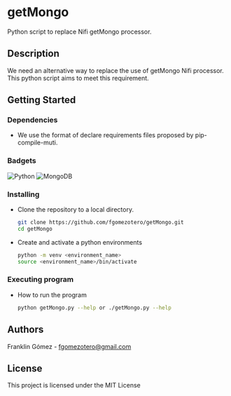 # getMongo

Python script to replace Nifi getMongo processor.

## Description

We need an alternative way to replace the use of getMongo Nifi processor. This python script aims to meet this requirement.

## Getting Started

### Dependencies

* We use the format of declare requirements files proposed by pip-compile-muti.

### Badgets

![Python](https://img.shields.io/badge/Python-%233776AB?logo=python&logoColor=black)
![MongoDB](https://img.shields.io/badge/MongoDB-47A248?logo=MongoDB&logoColor=black)

### Installing

* Clone the repository to a local directory.

  ```bash
  git clone https://github.com/fgomezotero/getMongo.git
  cd getMongo
  ```

* Create and activate a python environments

  ```bash
  python -m venv <environment_name>
  source <environment_name>/bin/activate
  ```
### Executing program

* How to run the program

    ```bash
    python getMongo.py --help or ./getMongo.py --help
    ```

## Authors

Franklin Gómez - fgomezotero@gmail.com

## License

This project is licensed under the MIT License